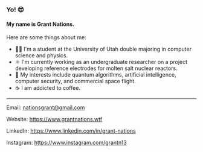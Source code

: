 ### Yo! 😎

#### My name is Grant Nations.

Here are some things about me:

- 👨‍🎓 I'm a student at the University of Utah double majoring in computer science and physics.
- ⚛ I'm currently working as an undergraduate researcher on a project developing reference electrodes for molten salt nuclear reactors.
- 🚀 My interests include quantum algorithms, artificial intelligence, computer security, and commercial space flight.
- ☕ I am addicted to coffee.


---


Email: <nationsgrant@gmail.com>

Website: https://www.grantnations.wtf

LinkedIn: https://www.linkedin.com/in/grant-nations

Instagram: https://www.instagram.com/grantn13
